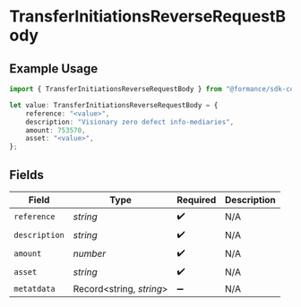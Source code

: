 # TransferInitiationsReverseRequestBody

## Example Usage

```typescript
import { TransferInitiationsReverseRequestBody } from "@formance/sdk-connectivity/models/operations";

let value: TransferInitiationsReverseRequestBody = {
    reference: "<value>",
    description: "Visionary zero defect info-mediaries",
    amount: 753570,
    asset: "<value>",
};
```

## Fields

| Field                    | Type                     | Required                 | Description              |
| ------------------------ | ------------------------ | ------------------------ | ------------------------ |
| `reference`              | *string*                 | :heavy_check_mark:       | N/A                      |
| `description`            | *string*                 | :heavy_check_mark:       | N/A                      |
| `amount`                 | *number*                 | :heavy_check_mark:       | N/A                      |
| `asset`                  | *string*                 | :heavy_check_mark:       | N/A                      |
| `metatdata`              | Record<string, *string*> | :heavy_minus_sign:       | N/A                      |